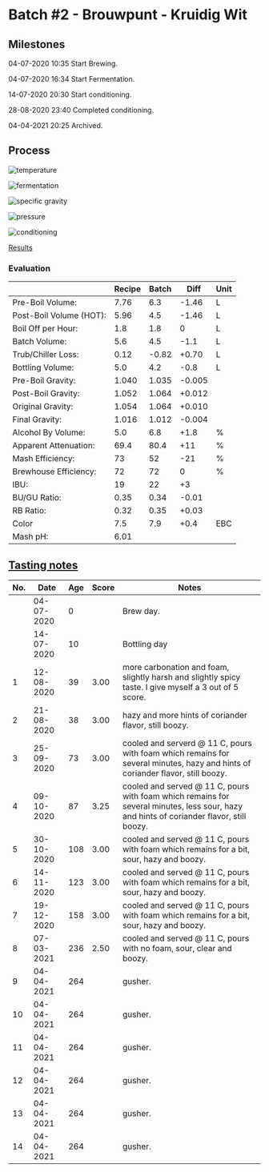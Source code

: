 # Batch #2 - Brouwpunt - Kruidig Wit

## Milestones

04-07-2020 10:35 Start Brewing.

04-07-2020 16:34 Start Fermentation.

14-07-2020 20:30 Start conditioning.

28-08-2020 23:40 Completed conditioning.

04-04-2021 20:25 Archived.

## Process

![temperature](temperature.png)

![fermentation](fermentation.png)

![specific gravity](gravity.png)

![pressure](pressure.png)

![conditioning](conditioning.png)

[Results](./Batch_2_Brouwpunt_Kruidig_Wit_results.pdf)

### Evaluation

|                         | Recipe | Batch | Diff   | Unit |
|-------------------------|--------|-------|--------|------|
| Pre-Boil Volume:        | 7.76   | 6.3   | -1.46  | L    |
| Post-Boil Volume (HOT): | 5.96   | 4.5   | -1.46  | L    |
| Boil Off per Hour:      | 1.8    | 1.8   |  0     | L    |
| Batch Volume:           | 5.6    | 4.5   | -1.1   | L    |
| Trub/Chiller Loss:      | 0.12   | -0.82 | +0.70  | L    |
| Bottling Volume:        | 5.0    | 4.2   | -0.8   | L    |
| Pre-Boil Gravity:       | 1.040  | 1.035 | -0.005 |      |
| Post-Boil Gravity:      | 1.052  | 1.064 | +0.012 |      |
| Original Gravity:       | 1.054  | 1.064 | +0.010 |      |
| Final Gravity:          | 1.016  | 1.012 | -0.004 |      |
| Alcohol By Volume:      | 5.0    | 6.8   | +1.8   | %    |
| Apparent Attenuation:   | 69.4   | 80.4  | +11    | %    |
| Mash Efficiency:        | 73     | 52    | -21    | %    |
| Brewhouse Efficiency:   | 72     | 72    | 0      | %    |
| IBU:                    | 19     | 22    | +3     |      |
| BU/GU Ratio:            | 0.35   | 0.34  | -0.01  |      |
| RB Ratio:               | 0.32   | 0.35  | +0.03  |      |
| Color                   | 7.5    | 7.9   | +0.4   | EBC  |
| Mash pH:                | 6.01   |       |        |      |

## [Tasting notes](./Batch_2_Brouwpunt_Kruidig_Wit_BJCP_Scoresheet.pdf)

| No. | Date       | Age | Score | Notes |
|-----|------------|-----|-------|-------|
|     | 04-07-2020 |   0 |       | Brew day. |
|     | 14-07-2020 |  10 |       | Bottling day |
|   1 | 12-08-2020 |  39 |  3.00 | more carbonation and foam, slightly harsh and slightly spicy taste. I give myself a 3 out of 5 score. |
|   2 | 21-08-2020 |  38 |  3.00 | hazy and more hints of coriander flavor, still boozy. |
|   3 | 25-09-2020 |  73 |  3.00 | cooled and serverd @ 11 C, pours with foam which remains for several minutes, hazy and hints of coriander flavor, still boozy. |
|   4 | 09-10-2020 |  87 |  3.25 | cooled and served @ 11 C, pours with foam which remains for several minutes, less sour, hazy and hints of coriander flavor, still boozy. |
|   5 | 30-10-2020 | 108 |  3.00 | cooled and served @ 11 C, pours with foam which remains for a bit, sour, hazy and boozy. |
|   6 | 14-11-2020 | 123 |  3.00 | cooled and served @ 11 C, pours with foam which remains for a bit, sour, hazy and boozy. |
|   7 | 19-12-2020 | 158 |  3.00 | cooled and served @ 11 C, pours with foam which remains for a bit, sour, hazy and boozy. |
|   8 | 07-03-2021 | 236 |  2.50 | cooled and served @ 11 C, pours with no foam, sour, clear and boozy. |
|   9 | 04-04-2021 | 264 |       | gusher. |
|  10 | 04-04-2021 | 264 |       | gusher. |
|  11 | 04-04-2021 | 264 |       | gusher. |
|  12 | 04-04-2021 | 264 |       | gusher. |
|  13 | 04-04-2021 | 264 |       | gusher. |
|  14 | 04-04-2021 | 264 |       | gusher. |
